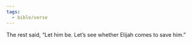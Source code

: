 ```yaml
---
tags:
  - bible/verse
---
```

The rest said, “Let him be. Let’s see whether Elijah comes to save him.”
